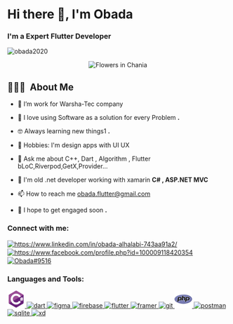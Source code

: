<h1 align="left">Hi there 👋, I'm Obada</h1>
<h3>I'm a Expert Flutter Developer</h3>

<p align="left"> <img src="https://komarev.com/ghpvc/?username=obada2020&label=Profile%20views&color=0e75b6&style=flat" alt="obada2020" /> </p>
<center><img src="https://i.ibb.co/8r66fnC/Group-4104.png" alt="Flowers in Chania"></center>


## 👨🏻‍💻 &nbsp;About Me

- 🚀 I’m work for Warsha-Tec company 

- 👦 I love using Software as a solution for every Problem **.**

- 🤓 Always learning new things1 **.**

- 🎨 Hobbies: I'm design apps with UI UX 

- 💬 Ask me about C++, Dart , Algorithm , Flutter bLoC,Riverpod,GetX,Provider...

- 👴 I'm old .net developer working with xamarin **C# , ASP.NET MVC**

- 📫 How to reach me [obada.flutter@gmail.com](obada.flutter@gmail.com)

- 🤲 I hope to get engaged soon **.**

<h3 align="left">Connect with me:</h3>
<p align="left">
<a href="https://linkedin.com/in/https://www.linkedin.com/in/obada-alhalabi-743aa91a2/" target="blank"><img align="center" src="https://raw.githubusercontent.com/rahuldkjain/github-profile-readme-generator/master/src/images/icons/Social/linked-in-alt.svg" alt="https://www.linkedin.com/in/obada-alhalabi-743aa91a2/" height="30" width="40" /></a>
<a href="https://fb.com/https://www.facebook.com/profile.php?id=100009118420354" target="blank"><img align="center" src="https://raw.githubusercontent.com/rahuldkjain/github-profile-readme-generator/master/src/images/icons/Social/facebook.svg" alt="https://www.facebook.com/profile.php?id=100009118420354" height="30" width="40" /></a>
<a href="https://discord.gg/Obada#9516" target="blank"><img align="center" src="https://raw.githubusercontent.com/rahuldkjain/github-profile-readme-generator/master/src/images/icons/Social/discord.svg" alt="Obada#9516" height="30" width="40" /></a>
</p>

<h3 align="left">Languages and Tools:</h3>
<p align="left">  <a href="https://www.w3schools.com/cs/" target="_blank" rel="noreferrer"> <img src="https://raw.githubusercontent.com/devicons/devicon/master/icons/csharp/csharp-original.svg" alt="csharp" width="40" height="40"/> </a> <a href="https://dart.dev" target="_blank" rel="noreferrer"> <img src="https://www.vectorlogo.zone/logos/dartlang/dartlang-icon.svg" alt="dart" width="40" height="40"/> </a> <a href="https://www.figma.com/" target="_blank" rel="noreferrer"> <img src="https://www.vectorlogo.zone/logos/figma/figma-icon.svg" alt="figma" width="40" height="40"/> </a> <a href="https://firebase.google.com/" target="_blank" rel="noreferrer"> <img src="https://www.vectorlogo.zone/logos/firebase/firebase-icon.svg" alt="firebase" width="40" height="40"/> </a> <a href="https://flutter.dev" target="_blank" rel="noreferrer"> <img src="https://www.vectorlogo.zone/logos/flutterio/flutterio-icon.svg" alt="flutter" width="40" height="40"/> </a> <a href="https://www.framer.com/" target="_blank" rel="noreferrer"> <img src="https://www.vectorlogo.zone/logos/framer/framer-icon.svg" alt="framer" width="40" height="40"/> </a> <a href="https://git-scm.com/" target="_blank" rel="noreferrer"> <img src="https://www.vectorlogo.zone/logos/git-scm/git-scm-icon.svg" alt="git" width="40" height="40"/> </a> <a href="https://www.php.net" target="_blank" rel="noreferrer"> <img src="https://raw.githubusercontent.com/devicons/devicon/master/icons/php/php-original.svg" alt="php" width="40" height="40"/> </a> <a href="https://postman.com" target="_blank" rel="noreferrer"> <img src="https://www.vectorlogo.zone/logos/getpostman/getpostman-icon.svg" alt="postman" width="40" height="40"/> </a> <a href="https://www.sqlite.org/" target="_blank" rel="noreferrer"> <img src="https://www.vectorlogo.zone/logos/sqlite/sqlite-icon.svg" alt="sqlite" width="40" height="40"/> </a> <a href="https://www.adobe.com/products/xd.html" target="_blank" rel="noreferrer"> <img src="https://cdn.worldvectorlogo.com/logos/adobe-xd.svg" alt="xd" width="40" height="40"/> </a> </p>

